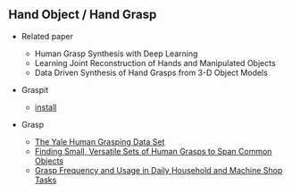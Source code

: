## Hand Object / Hand Grasp
- Related paper
	- Human Grasp Synthesis with Deep Learning
	- Learning Joint Reconstruction of Hands and Manipulated Objects
	- Data Driven Synthesis of Hand Grasps from 3-D Object Models


- Graspit
	- [install](../summary/Graspit.md)


- Grasp
	- [The Yale Human Grasping Data Set](https://vision.uvic.ca/pubs/2019/bojja2019handseg/page.md)
	- [Finding Small, Versatile Sets of Human Grasps to Span Common Objects](https://www.eng.yale.edu/grablab/pubs/Bullock_ICRA2013.pdf)
	- [Grasp Frequency and Usage in Daily Household and Machine Shop Tasks](https://www.eng.yale.edu/grablab/pubs/Bullock_TOH2013_2.pdf)